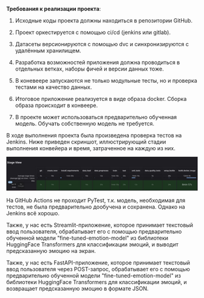 **Требования к реализации проекта**:

1. Исходные коды проекта должны находиться в репозитории GitHub.
  
2. Проект оркестируется с помощью ci/cd (jenkins или gitlab).

3. Датасеты версионируются с помощью dvc и синхронизируются с удалённым хранилищем.

4. Разработка возможностей приложения должна проводиться в отдельных ветках, наборы фичей и версии данных тоже.

5. В коневеере запускаются не только модульные тесты, но и проверка тестами на качество данных.

6. Итоговое приложение реализуется в виде образа docker. Сборка образа происходит в конвеере.

7. В проекте может использоваться предварительно обученная модель. Обучать собственную модель не требуется.

В ходе выполнения проекта была произведена проверка тестов на Jenkins. Ниже приведен скриншот, иллюстрирующий стадии выполнения конвейера и время, затраченное на каждую из них.

![Описание изображения](Images/Jenkins.jpg)

На GitHub Actions не проходит PyTest, т.к. модель, необходимая для тестов, не была предварительно дообучена и сохранена. Однако на Jenkins всё хорошо.

Также, у нас есть Streamlit-приложение, которое принимает текстовый ввод пользователя, обрабатывает его с помощью предварительно обученной модели "fine-tuned-emotion-model" из библиотеки HuggingFace Transformers для классификации эмоций, и выводит предсказанную эмоцию на экран.

Также, у нас есть FastAPI-приложение, которое принимает текстовый ввод пользователя через POST-запрос, обрабатывает его с помощью предварительно обученной модели "fine-tuned-emotion-model" из библиотеки HuggingFace Transformers для классификации эмоций, и возвращает предсказанную эмоцию в формате JSON.
